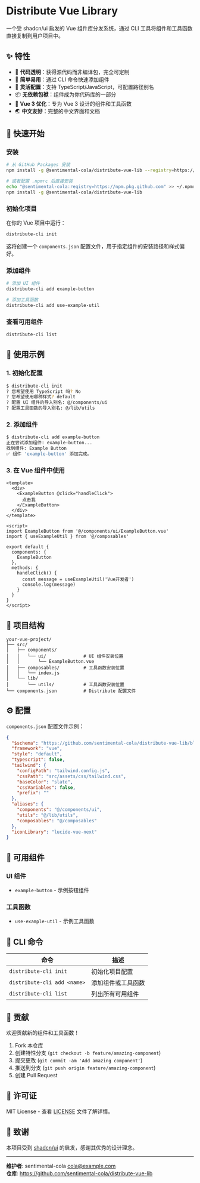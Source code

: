 # Distribute Vue Library

一个受 shadcn/ui 启发的 Vue 组件库分发系统，通过 CLI 工具将组件和工具函数直接复制到用户项目中。

## ✨ 特性

- 🎯 **代码透明**：获得源代码而非编译包，完全可定制
- 🚀 **简单易用**：通过 CLI 命令快速添加组件
- 🔧 **灵活配置**：支持 TypeScript/JavaScript，可配置路径别名
- 📦 **无依赖包袱**：组件成为你代码库的一部分
- 🎨 **Vue 3 优化**：专为 Vue 3 设计的组件和工具函数
- 🌏 **中文友好**：完整的中文界面和文档

## 🚀 快速开始

### 安装

```bash
# 从 GitHub Packages 安装
npm install -g @sentimental-cola/distribute-vue-lib --registry=https://npm.pkg.github.com

# 或者配置 .npmrc 后直接安装
echo "@sentimental-cola:registry=https://npm.pkg.github.com" >> ~/.npmrc
npm install -g @sentimental-cola/distribute-vue-lib
```

### 初始化项目

在你的 Vue 项目中运行：

```bash
distribute-cli init
```

这将创建一个 `components.json` 配置文件，用于指定组件的安装路径和样式偏好。

### 添加组件

```bash
# 添加 UI 组件
distribute-cli add example-button

# 添加工具函数
distribute-cli add use-example-util
```

### 查看可用组件

```bash
distribute-cli list
```

## 📖 使用示例

### 1. 初始化配置

```bash
$ distribute-cli init
? 您希望使用 TypeScript 吗? No
? 您希望使用哪种样式? default
? 配置 UI 组件的导入别名: @/components/ui
? 配置工具函数的导入别名: @/lib/utils
```

### 2. 添加组件

```bash
$ distribute-cli add example-button
正在尝试添加组件: example-button...
找到组件: Example Button
✅ 组件 'example-button' 添加完成。
```

### 3. 在 Vue 组件中使用

```vue
<template>
  <div>
    <ExampleButton @click="handleClick">
      点击我
    </ExampleButton>
  </div>
</template>

<script>
import ExampleButton from '@/components/ui/ExampleButton.vue'
import { useExampleUtil } from '@/composables'

export default {
  components: {
    ExampleButton
  },
  methods: {
    handleClick() {
      const message = useExampleUtil('Vue开发者')
      console.log(message)
    }
  }
}
</script>
```

## 📁 项目结构

```
your-vue-project/
├── src/
│   ├── components/
│   │   └── ui/              # UI 组件安装位置
│   │       └── ExampleButton.vue
│   ├── composables/         # 工具函数安装位置
│   │   └── index.js
│   └── lib/
│       └── utils/           # 工具函数安装位置
└── components.json          # Distribute 配置文件
```

## ⚙️ 配置

`components.json` 配置文件示例：

```json
{
  "$schema": "https://github.com/sentimental-cola/distribute-vue-lib/blob/main/assets/schemas/components.schema.json",
  "framework": "vue",
  "style": "default",
  "typescript": false,
  "tailwind": {
    "configPath": "tailwind.config.js",
    "cssPath": "src/assets/css/tailwind.css",
    "baseColor": "slate",
    "cssVariables": false,
    "prefix": ""
  },
  "aliases": {
    "components": "@/components/ui",
    "utils": "@/lib/utils",
    "composables": "@/composables"
  },
  "iconLibrary": "lucide-vue-next"
}
```

## 🎨 可用组件

### UI 组件

- `example-button` - 示例按钮组件

### 工具函数

- `use-example-util` - 示例工具函数

## 🔧 CLI 命令

| 命令 | 描述 |
|------|------|
| `distribute-cli init` | 初始化项目配置 |
| `distribute-cli add <name>` | 添加组件或工具函数 |
| `distribute-cli list` | 列出所有可用组件 |

## 🤝 贡献

欢迎贡献新的组件和工具函数！

1. Fork 本仓库
2. 创建特性分支 (`git checkout -b feature/amazing-component`)
3. 提交更改 (`git commit -am 'Add amazing component'`)
4. 推送到分支 (`git push origin feature/amazing-component`)
5. 创建 Pull Request

## 📄 许可证

MIT License - 查看 [LICENSE](LICENSE) 文件了解详情。

## 🙏 致谢

本项目受到 [shadcn/ui](https://ui.shadcn.com/) 的启发，感谢其优秀的设计理念。

---

**维护者**: sentimental-cola <cola@example.com>  
**仓库**: https://github.com/sentimental-cola/distribute-vue-lib 